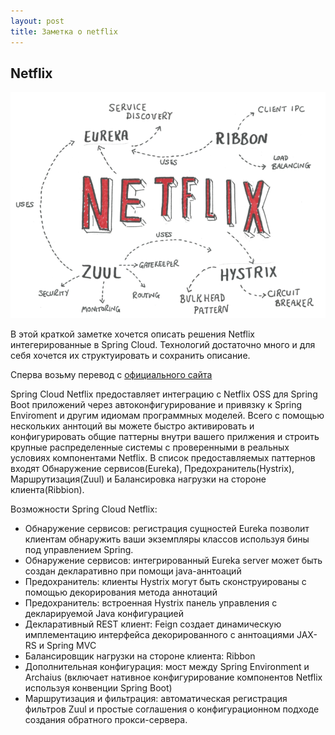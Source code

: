 ```yaml
---
layout: post
title: Заметка о netflix
---
```


## Netflix 

![Netflix oss](/images/netflix.png)

В этой краткой заметке хочется описать решения Netflix интегерированные в Spring Cloud. Технологий достаточно много и для себя хочется их структуировать и сохранить описание. 

 Сперва возьму перевод с [официального сайта](https://cloud.spring.io/spring-cloud-netflix/)

Spring Cloud Netflix предоставляет интеграцию с Netflix OSS для Spring Boot приложений через автоконфигурирование и привязку к  Spring Enviroment и другим идиомам программных моделей. Всего с помощью нескольких аннтоций вы можете быстро активировать и конфигурировать общие паттерны внутри вашего прилжения и строить крупные распределенные системы с проверенными в реальных условиях компонентами Netflix. В список предоставляемых паттернов входят Обнаружение сервисов(Eureka), Предохранитель(Hystrix), Маршрутизация(Zuul) и Балансировка нагрузки на стороне клиента(Ribbion). 


Возможности Spring Cloud Netflix:

   - Обнаружение сервисов: регистрация сущностей Eureka позволит клиентам обнаружить ваши экземпляры классов используя бины под управлением Spring. 
   - Обнаружение сервисов: интегрированный Eureka server может быть создан декларативно при помощи java-аннтоаций
   - Предохранитель: клиенты Hystrix  могут быть сконструированы с помощью декорирования метода аннотаций
   - Предохранитель: встроенная Hystrix панель управления с декларируемой Java конфигурацией
   - Декларативный REST клиент: Feign создает динамическую имплементацию интерфейса декорированного с аннтоациями JAX-RS и Spring MVC 
   - Балансировщик нагрузки на стороне клиента: Ribbon
   - Дополнительная конфигурация: мост между Spring Environment и Archaius (включает нативное конфигурирование компонентов Netflix используя конвенции  Spring Boot)
   - Маршрутизация и фильтрация: автоматическая регистрация фильтров Zuul и простые соглашения о конфигурационном подходе создания обратного прокси-сервера. 


